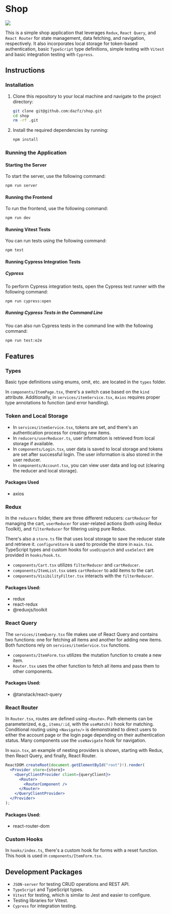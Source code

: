 # Shop

![](https://skillicons.dev/icons?i=react,ts,vite,redux)

This is a simple shop application that leverages `Redux`, `React Query`, and `React Router` for state management, data fetching, and navigation, respectively. It also incorporates local storage for token-based authentication, basic `TypeScript` type definitions, simple testing with `Vitest` and basic integration testing with `Cypress`.

## Instructions

### Installation

1. Clone this repository to your local machine and navigate to the project directory:

   ```bash
   git clone git@github.com:dazfz/shop.git
   cd shop
   rm -rf .git
   ```

1. Install the required dependencies by running:

   ```bash
   npm install
   ```

### Running the Application

#### Starting the Server

To start the server, use the following command:

```bash
npm run server
```

#### Running the Frontend

To run the frontend, use the following command:

```bash
npm run dev
```

#### Running Vitest Tests

You can run tests using the following command:

```bash
npm test
```

#### Running Cypress Integration Tests

##### Cypress

To perform Cypress integration tests, open the Cypress test runner with the following command:

```bash
npm run cypress:open
```

##### Running Cypress Tests in the Command Line

You can also run Cypress tests in the command line with the following command:

```bash
npm run test:e2e
```

## Features

### Types

Basic type definitions using enums, omit, etc. are located in the `types` folder.

In `components/ItemPage.tsx`, there's a switch case based on the `kind` attribute. Additionally, in `services/itemService.tsx`, `Axios` requires proper type annotations to function (and error handling).

### Token and Local Storage

- In `services/itemService.tsx`, tokens are set, and there's an authentication process for creating new items.
- In `reducers/userReducer.ts`, user information is retrieved from local storage if available.
- In `components/Login.tsx`, user data is saved to local storage and tokens are set after successful login. The user information is also stored in the user reducer.
- In `components/Account.tsx`, you can view user data and log out (clearing the reducer and local storage).

#### Packages Used

- axios

### Redux

In the `reducers` folder, there are three different reducers: `cartReducer` for managing the cart, `userReducer` for user-related actions (both using Redux Toolkit), and `filterReducer` for filtering using pure Redux.

There's also a `store.ts` file that uses local storage to save the reducer state and retrieve it. `configureStore` is used to provide the store in `main.tsx`. TypeScript types and custom hooks for `useDispatch` and `useSelect` are provided in `hooks/hook.ts`.

- `components/Cart.tsx` utilizes `filterReducer` and `cartReducer`.
- `components/ItemList.tsx` uses `cartReducer` to add items to the cart.
- `components/VisibilityFilter.tsx` interacts with the `filterReducer`.

#### Packages Used:

- redux
- react-redux
- @reduxjs/toolkit

### React Query

The `services/itemQuery.tsx` file makes use of React Query and contains two functions: one for fetching all items and another for adding new items. Both functions rely on `services/itemService.tsx` functions.

- `components/ItemForm.tsx` utilizes the mutation function to create a new item.
- `Router.tsx` uses the other function to fetch all items and pass them to other components.

#### Packages Used:

- @tanstack/react-query

### React Router

In `Router.tsx`, routes are defined using `<Route>`. Path elements can be parameterized, e.g., `items/:id`, with the `useMatch()` hook for matching. Conditional routing using `<Navigate/>` is demonstrated to direct users to either the account page or the login page depending on their authentication status. Many components use the `useNavigate` hook for navigation.

In `main.tsx`, an example of nesting providers is shown, starting with Redux, then React Query, and finally, React Router.

```jsx
ReactDOM.createRoot(document.getElementById("root")!).render(
  <Provider store={store}>
    <QueryClientProvider client={queryClient}>
      <Router>
        <RouterComponent />
      </Router>
    </QueryClientProvider>
  </Provider>
);
```

#### Packages Used:

- react-router-dom

### Custom Hooks

In `hooks/index.ts`, there's a custom hook for forms with a reset function. This hook is used in `components/ItemForm.tsx`.

## Development Packages

- `JSON-server` for testing CRUD operations and REST API.
- `TypeScript` and TypeScript types.
- `Vitest` for testing, which is similar to Jest and easier to configure.
- Testing libraries for Vitest.
- `Cypress` for integration testing.
